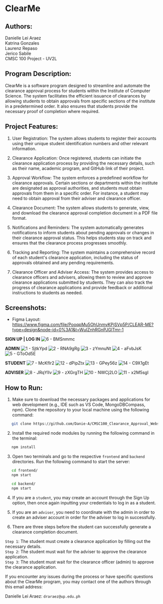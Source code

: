 # ClearMe

## Authors:

Danielle Lei Araez  
Katrina Gonzales  
Laurenz Repaso  
Jerico Sabile  
CMSC 100 Project - UV2L

## Program Description:

ClearMe is a software program designed to streamline and automate the clearance approval process for students within the Institute of Computer Science. The system facilitates the efficient issuance of clearances by allowing students to obtain approvals from specific sections of the institute in a predetermined order. It also ensures that students provide the necessary proof of completion where required.

## Project Features:

1. User Registration: The system allows students to register their accounts using their unique student identification numbers and other relevant information.

2. Clearance Application: Once registered, students can initiate the clearance application process by providing the necessary details, such as their name, academic program, and GitHub link of their project.

3. Approval Workflow: The system enforces a predefined workflow for clearance approvals. Certain sections or departments within the institute are designated as approval authorities, and students must obtain approvals from them in a specific order. For instance, a student may need to obtain approval from their adviser and clearance officer.

4. Clearance Document: The system allows students to generate, view, and download the clearance approval completion document in a PDF file format.

5. Notifications and Reminders: The system automatically generates notifications to inform students about pending approvals or changes in their clearance approval status. This helps students stay on track and ensures that the clearance process progresses smoothly.

6. Tracking and Reporting: The system maintains a comprehensive record of each student's clearance application, including the status of approvals obtained and any pending requirements.

7. Clearance Officer and Adviser Access: The system provides access to clearance officers and advisers, allowing them to review and approve clearance applications submitted by students. They can also track the progress of clearance applications and provide feedback or additional instructions to students as needed.

## Screenshots:

- Figma Layout: https://www.figma.com/file/PooqpMu5OhUnmvKPjSVp5P/CLEAR-ME?type=design&node-id=0%3A1&t=WuIZnhRGnPJGlTmr-1

**SIGN UP | LOG IN**
![6 - BMSnmmc](https://github.com/CMSC100/project-araez_gonzales_repaso_sabile/assets/125255934/5d898572-142b-45f2-ae30-bd84ac43aa31)

**ADMIN**
![1 - SjtkYpd](https://github.com/CMSC100/project-araez_gonzales_repaso_sabile/assets/125255934/28029f63-a3ef-45df-b069-404b23b9fca7)
![2 - RNA9gRg](https://github.com/CMSC100/project-araez_gonzales_repaso_sabile/assets/125255934/5eb6c929-57d3-4c0b-b902-c46af6d49819)
![3 - zYmnuNt](https://github.com/CMSC100/project-araez_gonzales_repaso_sabile/assets/125255934/0814da99-888d-4bbe-b671-247a80130f85)
![4 - aFvbJsK](https://github.com/CMSC100/project-araez_gonzales_repaso_sabile/assets/125255934/86ef60f1-40b0-465d-931e-f60bd0708eca)
![5 - GToOd5E](https://github.com/CMSC100/project-araez_gonzales_repaso_sabile/assets/125255934/c6f4c024-d506-4400-aaff-bb461cd7e348)

**STUDENT**
![7 - McKfIr2](https://github.com/CMSC100/project-araez_gonzales_repaso_sabile/assets/125255934/54737f1b-3384-46ab-bdb1-25a448742bc8)
![12 - dPipZtx](https://github.com/CMSC100/project-araez_gonzales_repaso_sabile/assets/125255934/87cb3110-2457-4bfc-9756-7fd87c0f94f3)
![13 - GPey56z](https://github.com/CMSC100/project-araez_gonzales_repaso_sabile/assets/125255934/e575b68b-abe9-46c8-a243-3afd41e22df9)
![14 - C9X1gEt](https://github.com/CMSC100/project-araez_gonzales_repaso_sabile/assets/125255934/547002a5-5bc1-4991-9d7c-3a45bdc02225)

**ADVISER**
![8 - JRqYlIv](https://github.com/CMSC100/project-araez_gonzales_repaso_sabile/assets/125255934/2cb6bfef-14d8-4c71-a6e9-1bd04b4f7217)
![9 - zXGrgTH](https://github.com/CMSC100/project-araez_gonzales_repaso_sabile/assets/125255934/74653c1e-603e-4b64-a7a3-8adbf3979e27)
![10 - NWCj2LO](https://github.com/CMSC100/project-araez_gonzales_repaso_sabile/assets/125255934/054751bb-5c04-4e25-894c-0da6279e3f83)
![11 - x2M5sgI](https://github.com/CMSC100/project-araez_gonzales_repaso_sabile/assets/125255934/15b3f9c1-bc9a-4290-8a6e-e21477a2f6c5)

## How to Run:

1. Make sure to download the necessary packages and applications for web development (e.g., IDE such as VS Code, MongoDBCompass, npm). Clone the repository to your local machine using the following command:

```bash
   git clone https://github.com/Danie-A/CMSC100_Clearance_Approval_Website.git
```

2. Install the required node modules by running the following command in the terminal:

```bash
   npm install
```

3. Open two terminals and go to the respective `frontend` and `backend` directories. Run the following command to start the server:

```bash
   cd frontend/
   npm start
```

```bash
   cd backend/
   npm start
```

4. If you are a `student`, you may create an account through the Sign Up option, then once again inputting your credentials to log in as a student.

5. If you are an `adviser`, you need to coordinate with the admin in order to create an adviser account in order for the adviser to log in successfully.

6. There are three steps before the student can successfully generate a clearance completion document.

`Step 1`: The student must create a clearance application by filling out the necessary details.<br>
`Step 2`: The student must wait for the adviser to approve the clearance application.<br>
`Step 3`: The student must wait for the clearance officer (admin) to approve the clearance application.

If you encounter any issues during the process or have specific questions about the ClearMe program, you may contact one of the authors through this email address:

Danielle Lei Araez: `draraez@up.edu.ph`

